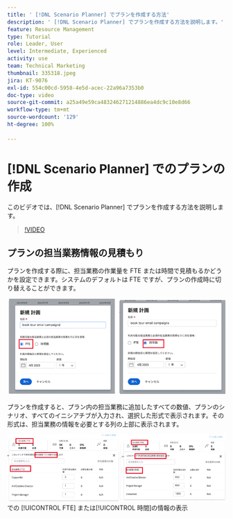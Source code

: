 ```yaml
---
title: ' [!DNL Scenario Planner] でプランを作成する方法'
description: ' [!DNL Scenario Planner] でプランを作成する方法を説明します。'
feature: Resource Management
type: Tutorial
role: Leader, User
level: Intermediate, Experienced
activity: use
team: Technical Marketing
thumbnail: 335318.jpeg
jira: KT-9076
exl-id: 554c00cd-5958-4e5d-acec-22a96a7353b0
doc-type: video
source-git-commit: a25a49e59ca483246271214886ea4dc9c10e8d66
workflow-type: tm+mt
source-wordcount: '129'
ht-degree: 100%

---
```


# [!DNL Scenario Planner] でのプランの作成

このビデオでは、[!DNL Scenario Planner] でプランを作成する方法を説明します。

>[!VIDEO](https://video.tv.adobe.com/v/335318/?quality=12&learn=on)

## プランの担当業務情報の見積もり

プランを作成する際に、担当業務の作業量を FTE または時間で見積もるかどうかを設定できます。システムのデフォルトは FTE ですが、プランの作成時に切り替えることができます。

![[!UICONTROL 新規プラン]ウィンドウでの [!UICONTROL FTE] または[!UICONTROL 時間]の選択](assets/scenario-planner-1.png)

プランを作成すると、プラン内の担当業務に追加したすべての数値、プランのシナリオ、すべてのイニシアチブが入力され、選択した形式で表示されます。その形式は、担当業務の情報を必要とする列の上部に表示されます。

![[!DNL Scenario Planner]](assets/scenario-planner-2.png) での [!UICONTROL FTE] または[!UICONTROL 時間]の情報の表示
